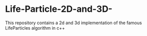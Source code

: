 # Life-Particle-2D-and-3D-
This repository contains a 2d and 3d implementation of the famous LifeParticles algorithm in c++
